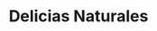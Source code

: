 ---
title: "Delicias Naturales"
url: /ciudad-autonoma-de-buenos-aires/delicias-naturales/
shop: frutería
---